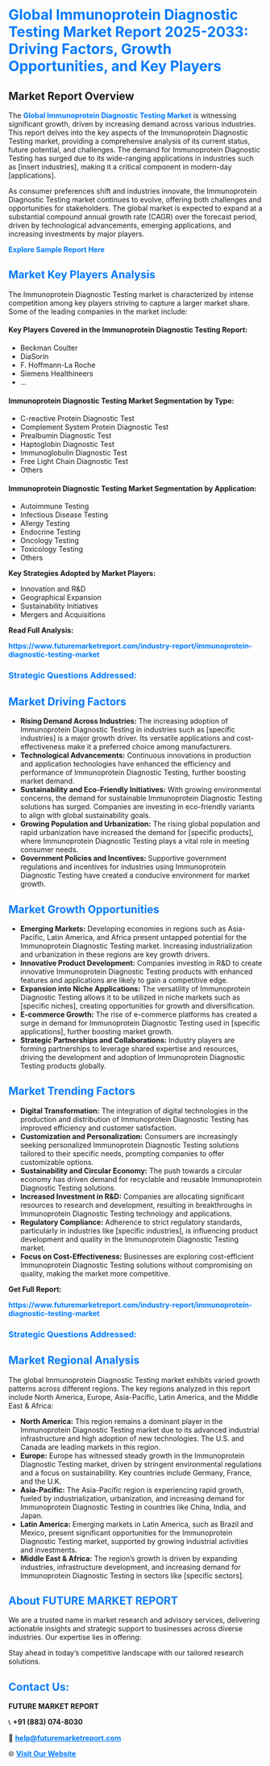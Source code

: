 <h1 style="color: #007BFF;">Global Immunoprotein Diagnostic Testing Market Report 2025-2033: Driving Factors, Growth Opportunities, and Key Players</h1>

<section id="overview">
<h2>Market Report Overview</h2>
<p>The <a href="https://www.futuremarketreport.com/industry-report/immunoprotein-diagnostic-testing-market" style="color: #007BFF; text-decoration: none;"><strong>Global Immunoprotein Diagnostic Testing Market</strong></a> is witnessing significant growth, driven by increasing demand across various industries. This report delves into the key aspects of the Immunoprotein Diagnostic Testing market, providing a comprehensive analysis of its current status, future potential, and challenges. The demand for Immunoprotein Diagnostic Testing has surged due to its wide-ranging applications in industries such as [insert industries], making it a critical component in modern-day [applications].</p>
<p>As consumer preferences shift and industries innovate, the Immunoprotein Diagnostic Testing market continues to evolve, offering both challenges and opportunities for stakeholders. The global market is expected to expand at a substantial compound annual growth rate (CAGR) over the forecast period, driven by technological advancements, emerging applications, and increasing investments by major players.</p>
</section>

<section id="overview">
<p><a href="https://www.futuremarketreport.com/request-sample/reportId=107477" style="color: #007BFF; text-decoration: none;"><strong>Explore Sample Report Here</strong></a></p>
</section>

<section id="key-players">
<h2 style="color: #007BFF;">Market Key Players Analysis</h2>
<p>The Immunoprotein Diagnostic Testing market is characterized by intense competition among key players striving to capture a larger market share. Some of the leading companies in the market include:</p>
<h4>Key Players Covered in the Immunoprotein Diagnostic Testing Report:</h4>
<ul><li>Beckman Coulter</li><li>DiaSorin</li><li>F. Hoffmann-La Roche</li><li>Siemens Healthineers</li><li>...</li></ul>
<h4>Immunoprotein Diagnostic Testing Market Segmentation by Type:</h4>
<ul><li>C-reactive Protein Diagnostic Test</li><li>Complement System Protein Diagnostic Test</li><li>Prealbumin Diagnostic Test</li><li>Haptoglobin Diagnostic Test</li><li>Immunoglobulin Diagnostic Test</li><li>Free Light Chain Diagnostic Test</li><li>Others</li></ul>

<h4>Immunoprotein Diagnostic Testing Market Segmentation by Application:</h4>
<ul><li>Autoimmune Testing</li><li>Infectious Disease Testing</li><li>Allergy Testing</li><li>Endocrine Testing</li><li>Oncology Testing</li><li>Toxicology Testing</li><li>Others</li></ul>
<p><strong>Key Strategies Adopted by Market Players:</strong></p>
<ul>
<li>Innovation and R&D</li>
<li>Geographical Expansion</li>
<li>Sustainability Initiatives</li>
<li>Mergers and Acquisitions</li>
</ul>
</section>

<section>
<p><strong>Read Full Analysis: </strong></p><a href="https://www.futuremarketreport.com/industry-report/immunoprotein-diagnostic-testing-market" style="color: #007BFF; text-decoration: none;"><strong>https://www.futuremarketreport.com/industry-report/immunoprotein-diagnostic-testing-market</strong></a>
<h3 style="color: #007BFF;">Strategic Questions Addressed:</h3>
</section>

<section id="driving-factors">
<h2 style="color: #007BFF;">Market Driving Factors</h2>
<ul>
<li><strong>Rising Demand Across Industries:</strong> The increasing adoption of Immunoprotein Diagnostic Testing in industries such as [specific industries] is a major growth driver. Its versatile applications and cost-effectiveness make it a preferred choice among manufacturers.</li>
<li><strong>Technological Advancements:</strong> Continuous innovations in production and application technologies have enhanced the efficiency and performance of Immunoprotein Diagnostic Testing, further boosting market demand.</li>
<li><strong>Sustainability and Eco-Friendly Initiatives:</strong> With growing environmental concerns, the demand for sustainable Immunoprotein Diagnostic Testing solutions has surged. Companies are investing in eco-friendly variants to align with global sustainability goals.</li>
<li><strong>Growing Population and Urbanization:</strong> The rising global population and rapid urbanization have increased the demand for [specific products], where Immunoprotein Diagnostic Testing plays a vital role in meeting consumer needs.</li>
<li><strong>Government Policies and Incentives:</strong> Supportive government regulations and incentives for industries using Immunoprotein Diagnostic Testing have created a conducive environment for market growth.</li>
</ul>
</section>

<section id="growth-opportunities">
<h2 style="color: #007BFF;">Market Growth Opportunities</h2>
<ul>
<li><strong>Emerging Markets:</strong> Developing economies in regions such as Asia-Pacific, Latin America, and Africa present untapped potential for the Immunoprotein Diagnostic Testing market. Increasing industrialization and urbanization in these regions are key growth drivers.</li>
<li><strong>Innovative Product Development:</strong> Companies investing in R&D to create innovative Immunoprotein Diagnostic Testing products with enhanced features and applications are likely to gain a competitive edge.</li>
<li><strong>Expansion into Niche Applications:</strong> The versatility of Immunoprotein Diagnostic Testing allows it to be utilized in niche markets such as [specific niches], creating opportunities for growth and diversification.</li>
<li><strong>E-commerce Growth:</strong> The rise of e-commerce platforms has created a surge in demand for Immunoprotein Diagnostic Testing used in [specific applications], further boosting market growth.</li>
<li><strong>Strategic Partnerships and Collaborations:</strong> Industry players are forming partnerships to leverage shared expertise and resources, driving the development and adoption of Immunoprotein Diagnostic Testing products globally.</li>
</ul>
</section>

<section id="trending-factors">
<h2 style="color: #007BFF;">Market Trending Factors</h2>
<ul>
<li><strong>Digital Transformation:</strong> The integration of digital technologies in the production and distribution of Immunoprotein Diagnostic Testing has improved efficiency and customer satisfaction.</li>
<li><strong>Customization and Personalization:</strong> Consumers are increasingly seeking personalized Immunoprotein Diagnostic Testing solutions tailored to their specific needs, prompting companies to offer customizable options.</li>
<li><strong>Sustainability and Circular Economy:</strong> The push towards a circular economy has driven demand for recyclable and reusable Immunoprotein Diagnostic Testing solutions.</li>
<li><strong>Increased Investment in R&D:</strong> Companies are allocating significant resources to research and development, resulting in breakthroughs in Immunoprotein Diagnostic Testing technology and applications.</li>
<li><strong>Regulatory Compliance:</strong> Adherence to strict regulatory standards, particularly in industries like [specific industries], is influencing product development and quality in the Immunoprotein Diagnostic Testing market.</li>
<li><strong>Focus on Cost-Effectiveness:</strong> Businesses are exploring cost-efficient Immunoprotein Diagnostic Testing solutions without compromising on quality, making the market more competitive.</li>
</ul>
</section>

<section>
<p><strong>Get Full Report: </strong></p><a href="https://www.futuremarketreport.com/industry-report/immunoprotein-diagnostic-testing-market" style="color: #007BFF; text-decoration: none;"><strong>https://www.futuremarketreport.com/industry-report/immunoprotein-diagnostic-testing-market</strong></a>
<h3 style="color: #007BFF;">Strategic Questions Addressed:</h3>
</section>


<section id="regional-analysis">
<h2 style="color: #007BFF;">Market Regional Analysis</h2>
<p>The global Immunoprotein Diagnostic Testing market exhibits varied growth patterns across different regions. The key regions analyzed in this report include North America, Europe, Asia-Pacific, Latin America, and the Middle East & Africa:</p>
<ul>
<li><strong>North America:</strong> This region remains a dominant player in the Immunoprotein Diagnostic Testing market due to its advanced industrial infrastructure and high adoption of new technologies. The U.S. and Canada are leading markets in this region.</li>
<li><strong>Europe:</strong> Europe has witnessed steady growth in the Immunoprotein Diagnostic Testing market, driven by stringent environmental regulations and a focus on sustainability. Key countries include Germany, France, and the U.K.</li>
<li><strong>Asia-Pacific:</strong> The Asia-Pacific region is experiencing rapid growth, fueled by industrialization, urbanization, and increasing demand for Immunoprotein Diagnostic Testing in countries like China, India, and Japan.</li>
<li><strong>Latin America:</strong> Emerging markets in Latin America, such as Brazil and Mexico, present significant opportunities for the Immunoprotein Diagnostic Testing market, supported by growing industrial activities and investments.</li>
<li><strong>Middle East & Africa:</strong> The region’s growth is driven by expanding industries, infrastructure development, and increasing demand for Immunoprotein Diagnostic Testing in sectors like [specific sectors].</li>
</ul>
</section>

<footer>
<h2 style="color: #007BFF;">About FUTURE MARKET REPORT</h2>
<p>We are a trusted name in market research and advisory services, delivering actionable insights and strategic support to businesses across diverse industries. Our expertise lies in offering:</p>

<p>Stay ahead in today’s competitive landscape with our tailored research solutions.</p>

<h2 style="color: #007BFF;">Contact Us:</h2>
<p><strong>FUTURE MARKET REPORT</strong></p>
<p>📞 <strong>+91 (883) 074-8030</strong></p>
<p>📧 <strong><a href="mailto:help@futuremarketreport.com" style="color: #007BFF;">help@futuremarketreport.com</a></strong></p>
<p>🌐 <strong><a href="https://www.futuremarketreport.com/" style="color: #007BFF;">Visit Our Website</a></strong></p>
</footer>
